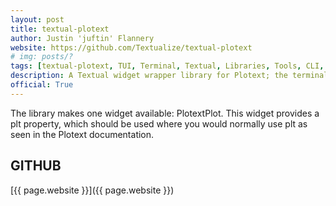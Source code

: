 ```yaml
---
layout: post
title: textual-plotext
author: Justin 'juftin' Flannery
website: https://github.com/Textualize/textual-plotext
# img: posts/?
tags: [textual-plotext, TUI, Terminal, Textual, Libraries, Tools, CLI, Python, Rich, Textualize, Plugins]
description: A Textual widget wrapper library for Plotext; the terminal-based plotting and graphing library.
official: True
---
```

The library makes one widget available: PlotextPlot. This widget provides a plt property, which should be used where you would normally use plt as seen in the Plotext documentation.

## GITHUB
[{{ page.website }}]({{ page.website }})
